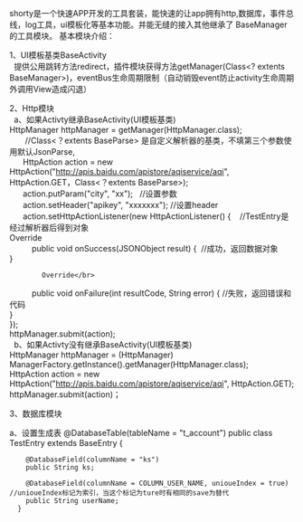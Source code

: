   shorty是一个快速APP开发的工具套装，能快速的让app拥有http,数据库，事件总线，log工具，ui模板化等基本功能。并能无缝的接入其他继承了 BaseManager 的工具模块。
  基本模块介绍：

  1、UI模板基类BaseActivity</br>
    提供公用跳转方法redirect，插件模块获得方法getManager(Class<? extents BaseManager>)，eventBus生命周期限制（自动销毁event防止activity生命周期外调用View造成闪退）
    
  2、Http模块</br>
    a、如果Activty继承BaseActivity(UI模板基类)</br>
        HttpManager httpManager = getManager(HttpManager.class);</br>
        //Class<？extents BaseParse> 是自定义解析器的基类，不填第三个参数使用默认JsonParse, </br>
        HttpAction action = new HttpAction("http://apis.baidu.com/apistore/aqiservice/aqi", HttpAction.GET，Class<？extents BaseParse>);</br>
        action.putParam("city", "xx");   //设置参数</br>
        action.setHeader("apikey", "xxxxxxx"); //设置header</br>
        action.setHttpActionListener(new HttpActionListener<TestEntry>() {    //TestEntry是经过解析器后得到对象</br>
            Override</br>
            public void onSuccess(JSONObject result) {  //成功，返回数据对象</br>
            }</br>

            Override</br>
            public void onFailure(int resultCode, String error) { //失败，返回错误和代码</br>
            }</br>
        });</br>
        httpManager.submit(action);</br>
    b、如果Activty没有继承BaseActivity(UI模板基类)</br>
          HttpManager httpManager = (HttpManager) ManagerFactory.getInstance().getManager(HttpManager.class);</br>
          HttpAction action = new HttpAction("http://apis.baidu.com/apistore/aqiservice/aqi", HttpAction.GET);</br>
          httpManager.submit(action)；

  3、数据库模块</br>
    <p>
     a、设置生成表
      @DatabaseTable(tableName = "t_account")
      public class TestEntry extends BaseEntry {
    
        @DatabaseField(columnName = "ks")
        public String ks;
   
        @DatabaseField(columnName = COLUMN_USER_NAME, unioueIndex = true)  //unioueIndex标记为索引，当这个标记为ture时有相同的save为替代
        public String userName;
      }
   
  </p>
